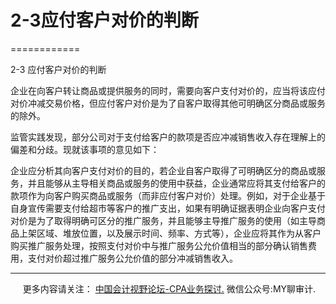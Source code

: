 ﻿# 2-3应付客户对价的判断
============

  

2-3 应付客户对价的判断

企业在向客户转让商品或提供服务的同时，需要向客户支付对价的，应当将该应付对价冲减交易价格，但应付客户对价是为了自客户取得其他可明确区分商品或服务的除外。

监管实践发现，部分公司对于支付给客户的款项是否应冲减销售收入存在理解上的偏差和分歧。现就该事项的意见如下：

企业应分析其向客户支付对价的目的，若企业自客户取得了可明确区分的商品或服务，并且能够从主导相关商品或服务的使用中获益，企业通常应将其支付给客户的款项作为向客户购买商品或服务（而非应付客户对价）处理。例如，对于企业基于自身宣传需要支付给超市等客户的推广支出，如果有明确证据表明企业向客户支付对价是为了取得明确可区分的推广服务，并且能够主导推广服务的使用（如主导商品上架区域、堆放位置，以及展示时间、频率、方式等），企业应将其作为从客户购买推广服务处理，按照支付对价中与推广服务公允价值相当的部分确认销售费用，支付对价超过推广服务公允价值的部分冲减销售收入。

* * *

     更多内容请关注： [中国会计视野论坛-CPA业务探讨.](https://bbs.esnai.com/thread-5354530-1-3.html) 微信公众号:MY聊审计.